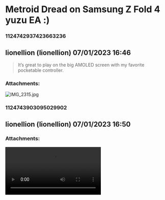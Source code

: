 # Metroid Dread on Samsung Z Fold 4 yuzu EA :)
### 1124742937423663236
## lionellion (lionellion) 07/01/2023 16:46 

> It’s great to play on the big AMOLED screen with my favorite pocketable controller.
### Attachments: 
![IMG_2315.jpg](https://yuzudiscordbackup.s3.us-west-2.amazonaws.com/files-media/1124742937423663236_IMG_2315.jpg)

### 1124743903095029902
## lionellion (lionellion) 07/01/2023 16:50 

> 
### Attachments: 
![IMG_2316.mov](https://yuzudiscordbackup.s3.us-west-2.amazonaws.com/files-media/1124743903095029902_IMG_2316.mov)

